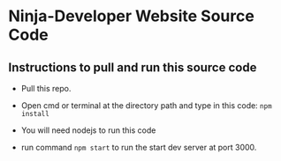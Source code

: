 # Ninja-Developer Website Source Code 

## Instructions to pull and run this source code 

+ Pull this repo.
+ Open cmd or terminal at the directory path and type in this code: ` npm install `

+ You will need nodejs to run this code 
+ run command ` npm start ` to run the start dev server at port 3000. 